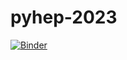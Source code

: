 # pyhep-2023

[![Binder](https://binderhub.ssl-hep.org/badge_logo.svg)](https://binderhub.ssl-hep.org/v2/gh/APN-Pucky/pyhep-2023/binder)
